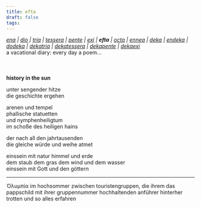 ```yaml
---
title: efta
draft: false
tags:
---
```

*[ena](/literatur/rov/ena) &#124; [dio](/literatur/rov/dio) &#124; [tria](/literatur/rov/tria) &#124; [tessera](/literatur/rov/tessera) &#124; [pente](/literatur/rov/pente) &#124; [exi](/literatur/rov/exi) &#124; **efta** &#124; [octa](/literatur/rov/octa) &#124; [ennea](/literatur/rov/ennea) &#124; [deka](/literatur/rov/deka) &#124; [endeka](/literatur/rov/endeka) &#124; [dodeka](/literatur/rov/dodeka) &#124; [dekatria](/literatur/rov/dekatria) &#124; [dekatessera](/literatur/rov/dekatessera) &#124; [dekapente](/literatur/rov/dekapente) &#124; [dekaexi](/literatur/rov/dekaexi)*  
	a vacational diary: every day a poem...  
&nbsp;  
&nbsp;  
&nbsp;    
**history in the sun**  
  
unter sengender hitze  
die geschichte ergehen  
  
arenen und tempel  
phallische statuetten  
und nymphenheiligtum  
im schoße des heiligen hains  
  
der nach all den jahrtausenden  
die gleiche würde und weihe atmet  
  
einssein mit natur himmel und erde  
dem staub dem gras dem wind und dem wasser  
einssein mit Gott und den göttern  
  
  
--------------  
Ὀλυμπία im hochsommer zwischen touristengruppen, die ihrem das pappschild mit ihrer gruppennummer hochhaltenden anführer hinterher trotten und so alles erfahren